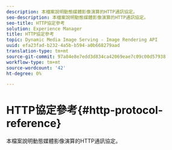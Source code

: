 ```yaml
---
description: 本檔案說明動態媒體影像演算的HTTP通訊協定。
seo-description: 本檔案說明動態媒體影像演算的HTTP通訊協定。
seo-title: HTTP協定參考
solution: Experience Manager
title: HTTP協定參考
topic: Dynamic Media Image Serving - Image Rendering API
uuid: efa23fad-b232-4a5b-b594-a0b668279aad
translation-type: tm+mt
source-git-commit: 97a84e8e7edd3d834ca42069eae7c09c00d57938
workflow-type: tm+mt
source-wordcount: '42'
ht-degree: 0%

---
```



# HTTP協定參考{#http-protocol-reference}

本檔案說明動態媒體影像演算的HTTP通訊協定。

